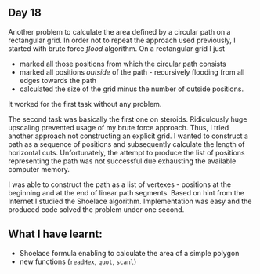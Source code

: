## Day 18

Another problem to calculate the area defined by a circular path on a rectangular grid. In order not to repeat the approach used previously, I started with brute force *flood* algorithm. On a rectangular grid I just

- marked all those positions from which the circular path consists
- marked all positions *outside* of the path - recursively flooding from all edges towards the path
- calculated the size of the grid minus the number of outside positions.

It worked for the first task without any problem.

The second task was basically the first one on steroids. Ridiculously huge upscaling prevented usage of my brute force approach. Thus, I tried another approach not constructing an explicit grid. I wanted to construct a path as a sequence of positions and subsequently calculate the length of horizontal cuts. Unfortunately, the attempt to produce the list of positions representing the path was not successful due exhausting the available computer memory.

I was able to construct the path as a list of vertexes - positions at the beginning and at the end of linear path segments. Based on hint from the Internet I studied the Shoelace algorithm. Implementation was easy and the produced code solved the problem under one second.

## What I have learnt:

- Shoelace formula enabling to calculate the area of a simple polygon
- new functions (`readHex`, `quot`, `scanl`)
